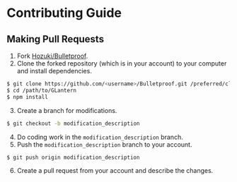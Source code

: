 # Contributing Guide

## Making Pull Requests

1. Fork [Hozuki/Bulletproof](https://github.com/Hozuki/Bulletproof).
2. Clone the forked repository (which is in your account) to your computer and install dependencies.

```bash
$ git clone https://github.com/<username>/Bulletproof.git /preferred/cloning/destination
$ cd /path/to/GLantern
$ npm install
```

3. Create a branch for modifications.

```bash
$ git checkout -b modification_description
```

4. Do coding work in the `modification_description` branch.
5. Push the `modification_description` branch to your account.

```bash
$ git push origin modification_description
```

6. Create a pull request from your account and describe the changes.
